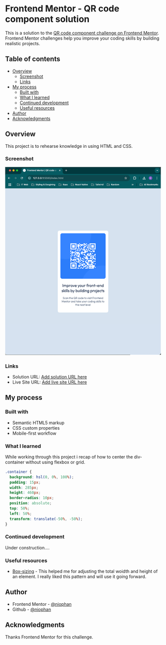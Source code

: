 # Frontend Mentor - QR code component solution

This is a solution to the [QR code component challenge on Frontend Mentor](https://www.frontendmentor.io/challenges/qr-code-component-iux_sIO_H). Frontend Mentor challenges help you improve your coding skills by building realistic projects. 

## Table of contents

- [Overview](#overview)
  - [Screenshot](#screenshot)
  - [Links](#links)
- [My process](#my-process)
  - [Built with](#built-with)
  - [What I learned](#what-i-learned)
  - [Continued development](#continued-development)
  - [Useful resources](#useful-resources)
- [Author](#author)
- [Acknowledgments](#acknowledgments)


## Overview
This project is to rehearse knowledge in using HTML and CSS.
### Screenshot

![](./project-1.png)

### Links

- Solution URL: [Add solution URL here](https://your-solution-url.com)
- Live Site URL: [Add live site URL here](https://your-live-site-url.com)

## My process

### Built with

- Semantic HTML5 markup
- CSS custom properties
- Mobile-first workflow



### What I learned

While working through this project i recap of how to center the div-container without using flexbox or grid. 

```css
.container {
  background: hsl(0, 0%, 100%);
  padding: 15px;
  width: 285px;
  height: 460px;
  border-radius: 10px;
  position: absolute;
  top: 50%;
  left: 50%;
  transform: translate(-50%, -50%);
}
```


### Continued development

Under construction....

### Useful resources

- [Box-sizing](https://developer.mozilla.org/en-US/docs/Web/CSS/box-sizing) - This helped me for adjusting the total woidth and height of an element. I really liked this pattern and will use it going forward.


## Author

- Frontend Mentor - [@niophan](https://www.frontendmentor.io/profile/niophan)
- Github - [@niophan](https://github.com/niophan)



## Acknowledgments

Thanks Frontend Mentor for this challenge.
